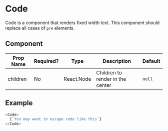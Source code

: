 # Code
Code is a component that renders fixed width text. This component should replace
all cases of `pre` elements.

## Component

| Prop Name          | Required?  | Type       | Description                        | Default |
| ------------------ | ---------- | ---------- | ---------------------------------- | ------- |
| children           | No         | React.Node | Children to render in the center   | `null`  |

## Example
```javascript
<Code>
  {`You may want to escape code like this`}
</Code>
```
